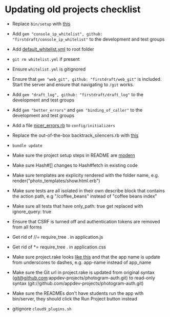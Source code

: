 # Updating old projects checklist

 - Replace `bin/setup` with [this](https://github.com/firstdraft/appdev_template/blob/master/files/setup)
 - Add `gem "console_ip_whitelist", github: "firstdraft/console_ip_whitelist"` to the development and test groups
 - Add [default_whitelist.yml](https://github.com/firstdraft-projects/catalog/blob/master/whitelist.yml) to root folder
 - `git rm whitelist.yml` if present
 - Ensure `whitelist.yml` is gitignored
 - Ensure that `gem "web_git", github: "firstdraft/web_git"` is included. Start the server and ensure that navigating to `/git` works.
 - Add `gem "draft_log", github: "firstdraft/draft_log"` to the development and test groups
 - Add `gem "better_errors"` and `gem "binding_of_caller"` to the development and test groups
 - Add a file [nicer_errors.rb](https://github.com/firstdraft/appdev_template/blob/master/files/nicer_errors.rb) to `config/initializers`
 - Replace the out-of-the-box backtrack_silencers.rb with [this](https://github.com/firstdraft/appdev_template/blob/master/template.rb#L227)
 - `bundle update`
 - Make sure the project setup steps in README are [modern](https://github.com/firstdraft/appdev_template/blob/master/files/README.md)

 - Make sure Hash#[] changes to Hash#fetch in existing code
 - Make sure templates are explicity rendered with the folder name, e.g. render("photo_templates/show.html.erb")
 - Make sure tests are all isolated in their own describe block that contains the action path, e.g "/coffee_beans" instead of "coffee beans index"
 - Make sure all tests that have only_path: true get replaced with ignore_query: true
 - Ensure that CSRF is turned off and authentication tokens are removed from all forms
 - Get rid of //= require_tree . in application.js
 - Get rid of *= require_tree . in application.css
 - Make sure project.rake looks [like this](https://github.com/firstdraft/appdev_template/blob/master/files/project.rake) and that the app name is update from underscores to dashes, e.g. app-name instead of app_name

 - Make sure the Git url in project.rake is updated from original syntax (git@github.com:appdev-projects/photogram-auth.git) to read-only syntax (git://github.com/appdev-projects/photogram-auth.git)
 - Make sure the READMEs don't have students run the app with bin/server, they should click the Run Project button instead
 
 - gitignore `cloud9_plugins.sh`
